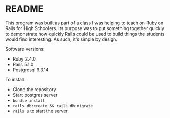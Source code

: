 # README

This program was built as part of a class I was helping to teach on Ruby on Rails for High Schoolers. Its purpose was to put something together quickly to demonstrate how quickly Rails could be used to build things the students would find interesting. As such, it's simple by design.

Software versions:
* Ruby 2.4.0
* Rails 5.1.0
* Postgresql 9.3.14

To install:
* Clone the repository
* Start postgres server
* `bundle install`
* `rails db:create && rails db:migrate`
* `rails s` to start the server
